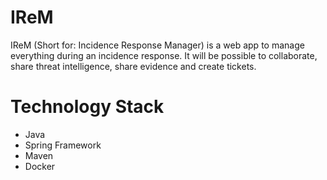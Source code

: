 # IReM

IReM (Short for: Incidence Response Manager) is a web app to manage everything during an incidence response. It will be possible to collaborate, share threat intelligence, share evidence and create tickets.

# Technology Stack
- Java
- Spring Framework
- Maven
- Docker
